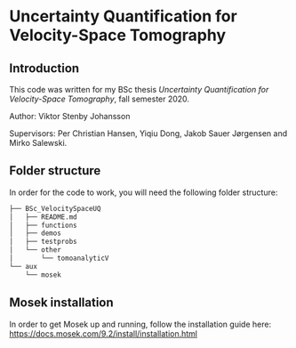 # Uncertainty Quantification for Velocity-Space Tomography

## Introduction 

This code was written for my BSc thesis *Uncertainty Quantification for Velocity-Space Tomography*, fall semester 2020.

Author: Viktor Stenby Johansson

Supervisors: Per Christian Hansen, Yiqiu Dong, Jakob Sauer Jørgensen and Mirko Salewski.

## Folder structure

In order for the code to work, you will need the following folder structure:

```bash
├── BSc_VelocitySpaceUQ
│   ├── README.md
│   ├── functions
│   ├── demos
│   ├── testprobs
│   └── other
│       └── tomoanalyticV
└── aux
    └── mosek
```

## Mosek installation

In order to get Mosek up and running, follow the installation guide here: https://docs.mosek.com/9.2/install/installation.html
